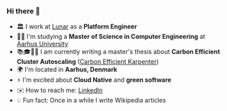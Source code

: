### Hi there 👋

- 🏛️ I work at [Lunar](https://lunar.app) as a **Platform Engineer**
- 👨‍🎓 I'm studying a **Master of Science in Computer Engineering** at [Aarhus University](https://international.au.dk)
- 📚🎓📝🧐 I am currently writing a master's thesis about **Carbon Efficient Cluster Autoscaling** ([Carbon Efficient Karpenter](https://github.com/aws/karpenter-provider-aws/pull/4686))
- 🌍 I'm located in **Aarhus, Denmark**
- ⚡ I'm excited about **Cloud Native** and **green software**
- ✉️ How to reach me: [LinkedIn](https://linkedin.com/in/jacob-valdemar)
- 💡 Fun fact: Once in a while I write Wikipedia articles
